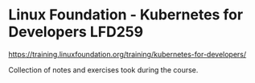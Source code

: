 # Linux Foundation - Kubernetes for Developers LFD259

<https://training.linuxfoundation.org/training/kubernetes-for-developers/>

Collection of notes and exercises took during the course.
